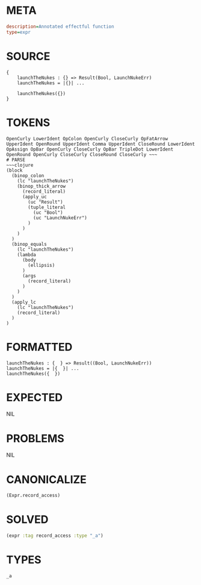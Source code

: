 # META
~~~ini
description=Annotated effectful function
type=expr
~~~
# SOURCE
~~~roc
{
    launchTheNukes : {} => Result(Bool, LaunchNukeErr)
    launchTheNukes = |{}| ...

    launchTheNukes({})
}
~~~
# TOKENS
~~~text
OpenCurly LowerIdent OpColon OpenCurly CloseCurly OpFatArrow UpperIdent OpenRound UpperIdent Comma UpperIdent CloseRound LowerIdent OpAssign OpBar OpenCurly CloseCurly OpBar TripleDot LowerIdent OpenRound OpenCurly CloseCurly CloseRound CloseCurly ~~~
# PARSE
~~~clojure
(block
  (binop_colon
    (lc "launchTheNukes")
    (binop_thick_arrow
      (record_literal)
      (apply_uc
        (uc "Result")
        (tuple_literal
          (uc "Bool")
          (uc "LaunchNukeErr")
        )
      )
    )
  )
  (binop_equals
    (lc "launchTheNukes")
    (lambda
      (body
        (ellipsis)
      )
      (args
        (record_literal)
      )
    )
  )
  (apply_lc
    (lc "launchTheNukes")
    (record_literal)
  )
)
~~~
# FORMATTED
~~~roc
launchTheNukes : {  } => Result((Bool, LaunchNukeErr))
launchTheNukes = |{  }| ...
launchTheNukes({  })
~~~
# EXPECTED
NIL
# PROBLEMS
NIL
# CANONICALIZE
~~~clojure
(Expr.record_access)
~~~
# SOLVED
~~~clojure
(expr :tag record_access :type "_a")
~~~
# TYPES
~~~roc
_a
~~~
